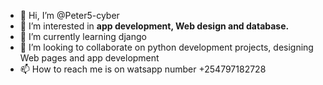 - 👋 Hi, I’m @Peter5-cyber
- 👀 I’m interested in **app development, Web design and database.**
- 🌱 I’m currently learning django 
- 💞️ I’m looking to collaborate on python development projects, designing Web pages and app development  
- 📫 How to reach me is on watsapp number +254797182728

<!---
Peter5-cyber/Peter5-cyber is a ✨ special ✨ repository because its `README.md` (this file) appears on your GitHub profile.
You can click the Preview link to take a look at your changes.
--->
